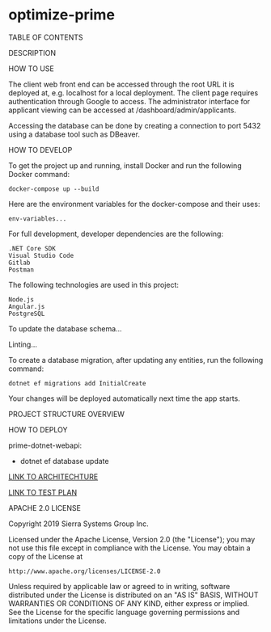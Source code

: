 # optimize-prime

TABLE OF CONTENTS


DESCRIPTION


HOW TO USE

The client web front end can be accessed through the root URL it is 
deployed at, e.g. localhost for a local deployment. The client page
requires authentication through Google to access. The administrator 
interface for applicant viewing can be accessed at 
/dashboard/admin/applicants. 

Accessing the database can be done by creating a connection to port 
5432 using a database tool such as DBeaver.

HOW TO DEVELOP

To get the project up and running, install Docker and run the following
Docker command:

	docker-compose up --build
	
Here are the environment variables for the docker-compose and their uses:

	env-variables...
	
For full development, developer dependencies are the following:

	.NET Core SDK
	Visual Studio Code
	Gitlab
	Postman

The following technologies are used in this project:
	
	Node.js
	Angular.js
	PostgreSQL
	
To update the database schema...

Linting...

To create a database migration, after updating any entities, 
run the following command:

	dotnet ef migrations add InitialCreate
	
Your changes will be deployed automatically next time the app starts.

PROJECT STRUCTURE OVERVIEW


HOW TO DEPLOY

prime-dotnet-webapi:

- dotnet ef database update

[LINK TO ARCHITECHTURE](documentation/Architecture.MD)


[LINK TO TEST PLAN](documentation/TestPlan.MD)



APACHE 2.0 LICENSE

Copyright 2019 Sierra Systems Group Inc.

Licensed under the Apache License, Version 2.0 (the "License");
you may not use this file except in compliance with the License.
You may obtain a copy of the License at

    http://www.apache.org/licenses/LICENSE-2.0

Unless required by applicable law or agreed to in writing, software
distributed under the License is distributed on an "AS IS" BASIS,
WITHOUT WARRANTIES OR CONDITIONS OF ANY KIND, either express or implied.
See the License for the specific language governing permissions and
limitations under the License.